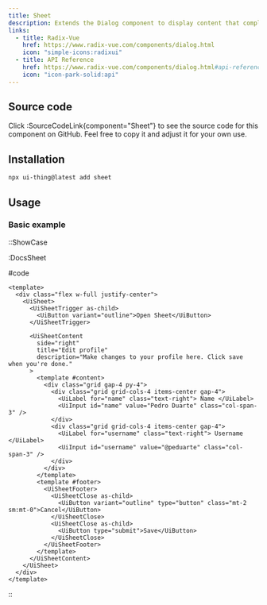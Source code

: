 ```yaml
---
title: Sheet
description: Extends the Dialog component to display content that complements the main content of the screen.
links:
  - title: Radix-Vue
    href: https://www.radix-vue.com/components/dialog.html
    icon: "simple-icons:radixui"
  - title: API Reference
    href: https://www.radix-vue.com/components/dialog.html#api-reference
    icon: "icon-park-solid:api"
---
```


## Source code

Click :SourceCodeLink{component="Sheet"} to see the source code for this component on GitHub. Feel free to copy it and adjust it for your own use.

## Installation

```bash
npx ui-thing@latest add sheet
```

## Usage

### Basic example

::ShowCase

:DocsSheet

#code

```vue [DocsSheet.vue]
<template>
  <div class="flex w-full justify-center">
    <UiSheet>
      <UiSheetTrigger as-child>
        <UiButton variant="outline">Open Sheet</UiButton>
      </UiSheetTrigger>

      <UiSheetContent
        side="right"
        title="Edit profile"
        description="Make changes to your profile here. Click save when you're done."
      >
        <template #content>
          <div class="grid gap-4 py-4">
            <div class="grid grid-cols-4 items-center gap-4">
              <UiLabel for="name" class="text-right"> Name </UiLabel>
              <UiInput id="name" value="Pedro Duarte" class="col-span-3" />
            </div>
            <div class="grid grid-cols-4 items-center gap-4">
              <UiLabel for="username" class="text-right"> Username </UiLabel>
              <UiInput id="username" value="@peduarte" class="col-span-3" />
            </div>
          </div>
        </template>
        <template #footer>
          <UiSheetFooter>
            <UiSheetClose as-child>
              <UiButton variant="outline" type="button" class="mt-2 sm:mt-0">Cancel</UiButton>
            </UiSheetClose>
            <UiSheetClose as-child>
              <UiButton type="submit">Save</UiButton>
            </UiSheetClose>
          </UiSheetFooter>
        </template>
      </UiSheetContent>
    </UiSheet>
  </div>
</template>
```

::
